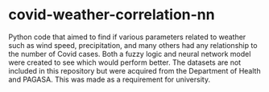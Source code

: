 # covid-weather-correlation-nn
Python code that aimed to find if various parameters related to weather such as wind speed, precipitation, and many others had any relationship to the number of Covid cases. Both a fuzzy logic and neural network model were created to see which would perform better. The datasets are not included in this repository but were acquired from the Department of Health and PAGASA. This was made as a requirement for university.
